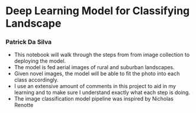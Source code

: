 # Deep Learning Model for Classifying Landscape
###  Patrick Da Silva
* This notebook will walk through the steps from from image collection to deploying the model.
* The model is fed aerial images of rural and suburban landscapes.
* Given novel images, the model will be able to fit the photo into each class accordingly.
* I use an extensive amount of comments in this project to aid in my learning and to make sure I understand exactly what each step is doing.
* The image classification model pipeline was inspired by Nicholas Renotte
